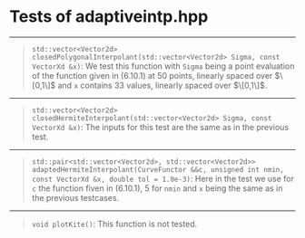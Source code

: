 

# Tests of adaptiveintp.hpp

***
> `std::vector<Vector2d> closedPolygonalInterpolant(std::vector<Vector2d> Sigma, const VectorXd &x)`: We test this function with `Sigma` being a point evaluation of the function given in (6.10.1) at $50$ points, linearly spaced  over $\[0,1\]$ and `x` contains $33$ values, linearly spaced over $\[0,1\]$.

***

> `std::vector<Vector2d> closedHermiteInterpolant(std::vector<Vector2d> Sigma, const VectorXd &x)`: The inputs for this test are the same as in the previous test.

***

> `std::pair<std::vector<Vector2d>, std::vector<Vector2d>> adaptedHermiteInterpolant(CurveFunctor &&c, unsigned int nmin, const VectorXd &x, double tol = 1.0e-3)`: Here in the test we use for `c` the function fiven in (6.10.1), $5$ for `nmin` and `x` being the same as in the previous testcases.

***
> `void plotKite()`: This function is not tested.
